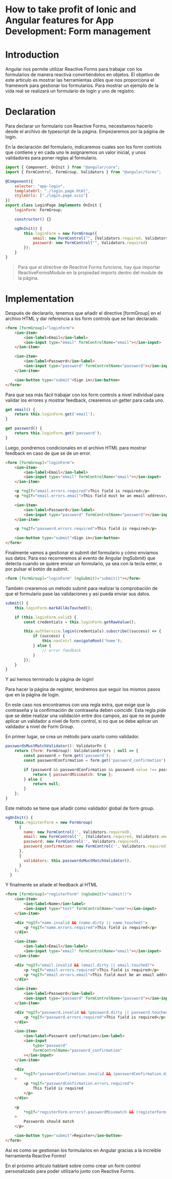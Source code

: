 # How to take profit of Ionic and Angular features for App Development: Form management

# Introduction

Angular nos permite utilizar Reactive Forms para trabajar con los formularios de manera reactiva convirtiéndolos en objetos. El objetivo de este artículo es mostrar las herramientas útiles que nos proporciona el framework para gestionar los formularios.
Para mostrar un ejemplo de la vida real se realizará un formulario de login y uno de registro.

# Declaration

Para declarar un formulario con Reactive Forms, necesitamos hacerlo desde el archivo de typescript de la página. Empezaremos por la página de login.

En la declaración del formulario, indicaremos cuales son los form controls que contiene y en cada uno le asignaremos un valor inicial, y unos validadores para poner reglas al formulario.

```js
import { Component, OnInit } from "@angular/core";
import { FormControl, FormGroup, Validators } from "@angular/forms";

@Component({
    selector: "app-login",
    templateUrl: "./login.page.html",
    styleUrls: ["./login.page.scss"]
})
export class LoginPage implements OnInit {
    loginForm: FormGroup;

    constructor() {}

    ngOnInit() {
        this.loginForm = new FormGroup({
            email: new FormControl("", [Validators.required, Validators.email]),
            password: new FormControl("", Validators.required)
        });
    }
}
```

> Para que el directive de Reactive Forms funcione, hay que importar ReactiveFormsModule en la propiedad imports dentro del module de la página.

# Implementation

Después de declararlo, tenemos que añadir el directive [formGroup] en el archivo HTML y dar referencia a los form controls que se han declarado.

```html
<form [formGroup]="loginForm">
    <ion-item>
        <ion-label>Email</ion-label>
        <ion-input type="email" formControlName="email"></ion-input>
    </ion-item>

    <ion-item>
        <ion-label>Password</ion-label>
        <ion-input type="password" formControlName="password"></ion-input>
    </ion-item>

    <ion-button type="submit">Sign in</ion-button>
</form>
```

Para que sea más fácil trabajar con los form controls a nivel individual para validar los errores y mostrar feedback, crearemos un getter para cada uno.

```js
get email() {
    return this.loginForm.get('email');
}

get password() {
    return this.loginForm.get('password');
}
```

Luego, pondremos condicionales en el archivo HTML para mostrar feedback en caso de que se de un error.

```html
<form [formGroup]="loginForm">
    <ion-item>
        <ion-label>Email</ion-label>
        <ion-input type="email" formControlName="email"></ion-input>
    </ion-item>

    <p *ngIf="email.errors.required">This field is required</p>
    <p *ngIf="email.errors.email">This field must be an email address</p>

    <ion-item>
        <ion-label>Password</ion-label>
        <ion-input type="password" formControlName="password"></ion-input>
    </ion-item>

    <p *ngIf="password.errors.required">This field is required</p>

    <ion-button type="submit">Sign in</ion-button>
</form>
```

Finalmente vamos a gestionar el submit del formulario y cómo enviamos sus datos. Para eso recorreremos al evento de Angular (ngSubmit) que detecta cuando se quiere enviar un formulario, ya sea con la tecla enter, o por pulsar el botón de submit.

```html
<form [formGroup]="loginForm" (ngSubmit)="submit()"></form>
```

También crearemos un método submit para realizar la comprobación de que el formulario pase las validaciones y así pueda enviar sus datos.

```js
submit() {
    this.loginForm.markAllAsTouched();

    if (this.loginForm.valid) {
        const credentials = this.loginForm.getRawValue();

        this.authService.login(credentials).subscribe((success) => {
            if (success) {
                this.navCntrl.navigateRoot('home');
            } else {
                // error feedback
            }
        });
    }
}
```

Y así hemos terminado la página de login!

Para hacer la página de register, tendremos que seguir los mismos pasos que en la página de login.

En este caso nos encontramos con una regla extra, que exige que la contraseña y la confirmación de contraseña deben coincidir. Esta regla pide que se debe realizar una validación entre dos campos, así que no se puede aplicar un validador a nivel de form control, si no que se debe aplicar un validador a nivel de Form Group.

En primer lugar, se crea un método para usarlo como validador.

```js
passwordsMustMatchValidator(): ValidatorFn {
    return (form: FormGroup): ValidationErrors | null => {
        const password = form.get('password');
        const passwordConfirmation = form.get('password_confirmation');

        if (password && passwordConfirmation && password.value !== passwordConfirmation.value) {
            return { passwordMissmatch: true };
        } else {
            return null;
        }
    };
}
```

Este método se tiene que añadir como validador global de form group.

```js
ngOnInit() {
    this.registerForm = new FormGroup(
      {
        name: new FormControl('', Validators.required),
        email: new FormControl('', [Validators.required, Validators.email]),
        password: new FormControl('', Validators.required),
        password_confirmation: new FormControl('', Validators.required),
      },
      {
        validators: this.passwordsMustMatchValidator(),
      }
    );
  }
```

Y finalmente se añade el feedback al HTML

```html
<form [formGroup]="registerForm" (ngSubmit)="submit()">
    <ion-item>
        <ion-label>Name</ion-label>
        <ion-input type="text" formControlName="name"></ion-input>
    </ion-item>

    <div *ngIf="name.invalid && (name.dirty || name.touched)">
        <p *ngIf="name.errors.required">This field is required</p>
    </div>

    <ion-item>
        <ion-label>Email</ion-label>
        <ion-input type="email" formControlName="email"></ion-input>
    </ion-item>

    <div *ngIf="email.invalid && (email.dirty || email.touched)">
        <p *ngIf="email.errors.required">This field is required</p>
        <p *ngIf="email.errors.email">This field must be an email address</p>
    </div>

    <ion-item>
        <ion-label>Password</ion-label>
        <ion-input type="password" formControlName="password"></ion-input>
    </ion-item>

    <div *ngIf="password.invalid && (password.dirty || password.touched)">
        <p *ngIf="password.errors.required">This field is required</p>
    </div>

    <ion-item>
        <ion-label>Password confirmation</ion-label>
        <ion-input
            type="password"
            formControlName="password_confirmation"
        ></ion-input>
    </ion-item>

    <div
        *ngIf="passwordConfirmation.invalid && (passwordConfirmation.dirty || passwordConfirmation.touched)"
    >
        <p *ngIf="passwordConfirmation.errors.required">
            This field is required
        </p>
    </div>

    <p
        *ngIf="registerForm.errors?.passwordMissmatch && (registerForm.touched || registerForm.dirty)"
    >
        Passwords should match
    </p>

    <ion-button type="submit">Register</ion-button>
</form>
```

Así es como se gestionan los formularios en Angular gracias a la increible herramienta Reactive Forms!

En el próximo artículo hablaré sobre como crear un form control personalizado para poder utilizarlo junto con Reactive Forms.
